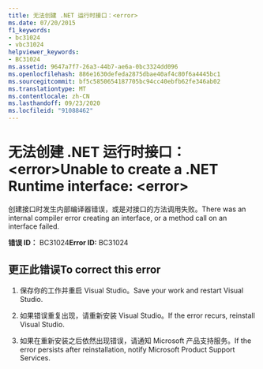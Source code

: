 ```yaml
---
title: 无法创建 .NET 运行时接口：<error>
ms.date: 07/20/2015
f1_keywords:
- bc31024
- vbc31024
helpviewer_keywords:
- BC31024
ms.assetid: 9647a7f7-26a3-44b7-ae6a-0bc3324dd096
ms.openlocfilehash: 886e1630defeda2875dbae40af4c80f6a4445bc1
ms.sourcegitcommit: bf5c5850654187705bc94cc40ebfb62fe346ab02
ms.translationtype: MT
ms.contentlocale: zh-CN
ms.lasthandoff: 09/23/2020
ms.locfileid: "91088462"
---
```

# <a name="unable-to-create-a-net-runtime-interface-error"></a><span data-ttu-id="4a470-102">无法创建 .NET 运行时接口：\<error></span><span class="sxs-lookup"><span data-stu-id="4a470-102">Unable to create a .NET Runtime interface: \<error></span></span>

<span data-ttu-id="4a470-103">创建接口时发生内部编译器错误，或是对接口的方法调用失败。</span><span class="sxs-lookup"><span data-stu-id="4a470-103">There was an internal compiler error creating an interface, or a method call on an interface failed.</span></span>  
  
 <span data-ttu-id="4a470-104">**错误 ID：** BC31024</span><span class="sxs-lookup"><span data-stu-id="4a470-104">**Error ID:** BC31024</span></span>  
  
## <a name="to-correct-this-error"></a><span data-ttu-id="4a470-105">更正此错误</span><span class="sxs-lookup"><span data-stu-id="4a470-105">To correct this error</span></span>  
  
1. <span data-ttu-id="4a470-106">保存你的工作并重启 Visual Studio。</span><span class="sxs-lookup"><span data-stu-id="4a470-106">Save your work and restart Visual Studio.</span></span>  
  
2. <span data-ttu-id="4a470-107">如果错误重复出现，请重新安装 Visual Studio。</span><span class="sxs-lookup"><span data-stu-id="4a470-107">If the error recurs, reinstall Visual Studio.</span></span>  
  
3. <span data-ttu-id="4a470-108">如果在重新安装之后依然出现错误，请通知 Microsoft 产品支持服务。</span><span class="sxs-lookup"><span data-stu-id="4a470-108">If the error persists after reinstallation, notify Microsoft Product Support Services.</span></span>  
